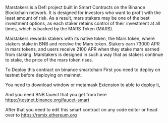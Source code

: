 Marstakers is a Defi project built in Smart Contracts on the Binance Blockchain network.
It is designed for investors who want to profit with the least amount of risk. As a result, mars stakers may be one of the
best investment options, as each staker retains control of their investment at all times, which is backed by the MARS
Token (MARS).

Marstakers rewards stakers with its native token, the Mars token, where stakers stake in BNB and receive the Mars
token. Stakers earn 73000 APR in mars tokens, and users receive 2100 APR when they stake mars earned from staking.
Marstakers is designed in such a way that as stakers continue to stake, the price of the mars token rises.


To Deploy this contract on binance smartchain First you need to deploy on testnet before deploying on mainnet.

You need to download window or metamask Extension to able to deploy it,

And you need BNB fauect that you get from here https://testnet.binance.org/faucet-smart

After that you need to edit this smart contract on any code editor or head over to https://remix.ethereum.org


